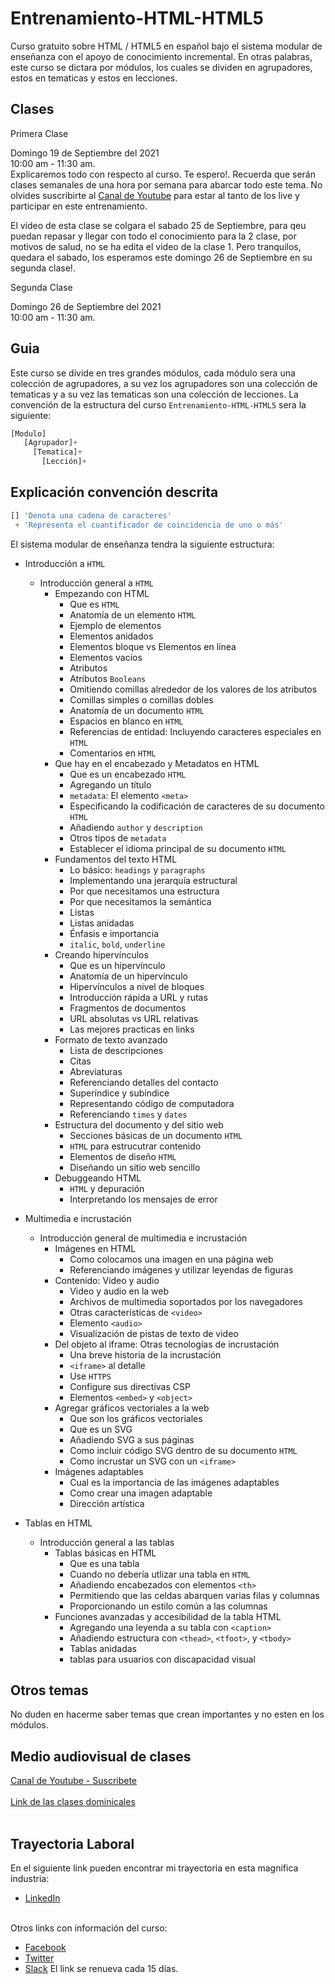 # Entrenamiento-HTML-HTML5

Curso gratuito sobre HTML / HTML5 en español bajo el sistema modular de enseñanza con el apoyo de conocimiento incremental. En otras palabras, este curso se dictara por módulos, los cuales se dividen en agrupadores, estos en tematicas y estos en lecciones.

## Clases

Primera Clase

Domingo 19 de Septiembre del 2021<br>
10:00 am - 11:30 am.<br>
Explicaremos todo con respecto al curso. Te espero!. Recuerda que serán clases semanales de una hora por semana para abarcar todo este tema. No olvides suscribirte al [Canal de Youtube](https://www.youtube.com/channel/UCo3pPsOUlkO3r-kRJzei83g) para estar al tanto de los live y participar en este entrenamiento.

El video de esta clase se colgara el sabado 25 de Septiembre, para qeu puedan repasar y llegar con todo el conocimiento para la 2 clase, por motivos de salud, no se ha edita el video de la clase 1. Pero tranquilos, quedara el sabado, los esperamos este domingo 26 de Septiembre en su segunda clase!.

Segunda Clase

Domingo 26 de Septiembre del 2021<br>
10:00 am - 11:30 am.<br>

## Guia

Este curso se divide en tres grandes módulos, cada módulo sera una colección de agrupadores, a su vez los agrupadores son una colección de tematicas y a su vez las tematicas son una colección de lecciones. La convención de la estructura del curso `Entrenamiento-HTML-HTML5` sera la siguiente:

```Javascript
[Modulo]
   [Agrupador]+
     [Tematica]+
       [Lección]+
```

Explicación convención descrita
---
```Javascript
[] 'Denota una cadena de caracteres'
 + 'Representa el cuantificador de coincidencia de uno o más'
```

El sistema modular de enseñanza tendra la siguiente estructura:

- Introducción a `HTML`
  - Introducción general a `HTML`
    - Empezando con HTML
      - Que es `HTML`
      - Anatomía de un elemento `HTML`
      - Ejemplo de elementos
      - Elementos anidados
      - Elementos bloque vs Elementos en línea
      - Elementos vacíos
      - Atributos
      - Atributos `Booleans`
      - Omitiendo comillas alrededor de los valores de los atributos
      - Comillas simples o comillas dobles
      - Anatomía de un documento `HTML`
      - Espacios en blanco en `HTML`
      - Referencias de entidad: Incluyendo caracteres especiales en `HTML`
      - Comentarios en `HTML`
    - Que hay en el encabezado y Metadatos en HTML
      - Que es un encabezado `HTML`
      - Agregando un título
      - `metadata`: El elemento `<meta>`
      - Especificando la codificación de caracteres de su documento `HTML`
      - Añadiendo `author` y `description`
      - Otros tipos de `metadata`
      - Establecer el idioma principal de su documento `HTML`
    - Fundamentos del texto HTML
      - Lo básico: `headings` y `paragraphs`
      - Implementando una jerarquía estructural
      - Por que necesitamos una estructura
      - Por que necesitamos la semántica
      - Listas
      - Listas anidadas
      - Énfasis e importancia
      - `italic`, `bold`, `underline`
    - Creando hipervínculos
      - Que es un hipervínculo
      - Anatomía de un hipervínculo
      - Hipervínculos a nivel de bloques
      - Introducción rápida a URL y rutas
      - Fragmentos de documentos
      - URL absolutas vs URL relativas
      - Las mejores practicas en links
    - Formato de texto avanzado
      - Lista de descripciones
      - Citas
      - Abreviaturas
      - Referenciando detalles del contacto
      - Superíndice y subíndice
      - Representando código de computadora
      - Referenciando `times` y `dates`
    - Estructura del documento y del sitio web
      - Secciones básicas de un documento `HTML`
      - `HTML` para estrucutrar contenido
      - Elementos de diseño `HTML`
      - Diseñando un sitio web sencillo
    - Debuggeando HTML
      - `HTML` y depuración
      - Interpretando los mensajes de error

- Multimedia e incrustación
  - Introducción general de multimedia e incrustación
    - Imágenes en HTML
      - Como colocamos una imagen en una página web
      - Referenciando imágenes y utilizar leyendas de figuras
    - Contenido: Video y audio
      - Video y audio en la web
      - Archivos de multimedia soportados por los navegadores
      - Otras características de `<video>`
      - Elemento `<audio>`
      - Visualización de pistas de texto de video
    - Del objeto al iframe: Otras tecnologías de incrustación
      - Una breve historia de la incrustación
      - `<iframe>` al detalle
      - Use `HTTPS`
      - Configure sus directivas CSP
      - Elementos `<embed>` y `<object>`
    - Agregar gráficos vectoriales a la web
      - Que son los gráficos vectoriales
      - Que es un SVG
      - Añadiendo SVG a sus páginas
      - Como incluir código SVG dentro de su documento `HTML`
      - Como incrustar un SVG con un `<iframe>`
    - Imágenes adaptables
      - Cual es la importancia de las imágenes adaptables
      - Como crear una imagen adaptable
      - Dirección artística
      
- Tablas en HTML
  - Introducción general a las tablas
    - Tablas básicas en HTML
      - Que es una tabla
      - Cuando no debería utlizar una tabla en `HTML`
      - Añadiendo encabezados con elementos `<th>`
      - Permitiendo que las celdas abarquen varias filas y columnas
      - Proporcionando un estilo común a las columnas
    - Funciones avanzadas y accesibilidad de la tabla HTML
      - Agregando una leyenda a su tabla con `<caption>`
      - Añadiendo estructura con `<thead>`, `<tfoot>`, y `<tbody>`
      - Tablas anidadas
      - tablas para usuarios con discapacidad visual
      
## Otros temas

No duden en hacerme saber temas que crean importantes y no esten en los módulos.

## Medio audiovisual de clases

[Canal de Youtube - Suscribete](https://www.youtube.com/channel/UCo3pPsOUlkO3r-kRJzei83g)<br><br>
[Link de las clases dominicales](https://meet.google.com/vbe-cuog-jjy)<br><br>


## Trayectoria Laboral

En el siguiente link pueden encontrar mi trayectoria en esta magnifica industria:
- [LinkedIn](https://www.linkedin.com/in/gustavogblanco/)<br><br>

Otros links con información del curso:<br>
- [Facebook](https://www.facebook.com/GustavoGBlanco)<br>
- [Twitter](https://twitter.com/GustavoAGBlanco)<br>
- [Slack](https://join.slack.com/t/gustavogarciaespacio/shared_invite/zt-vtc79p28-p7_DvkLzPTLI2Sp9heZsQw) El link se renueva cada 15 días.



